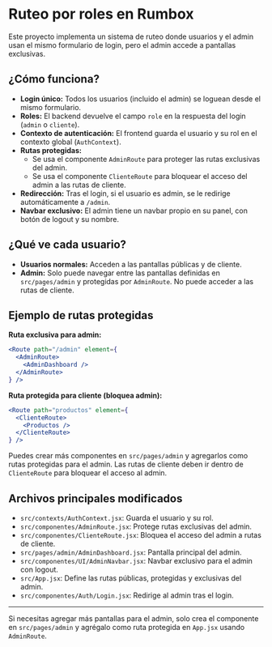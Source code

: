 # Ruteo por roles en Rumbox

Este proyecto implementa un sistema de ruteo donde usuarios y el admin usan el mismo formulario de login, pero el admin accede a pantallas exclusivas.

## ¿Cómo funciona?

- **Login único:** Todos los usuarios (incluido el admin) se loguean desde el mismo formulario.
- **Roles:** El backend devuelve el campo `role` en la respuesta del login (`admin` o `cliente`).
- **Contexto de autenticación:** El frontend guarda el usuario y su rol en el contexto global (`AuthContext`).
- **Rutas protegidas:**
  - Se usa el componente `AdminRoute` para proteger las rutas exclusivas del admin.
  - Se usa el componente `ClienteRoute` para bloquear el acceso del admin a las rutas de cliente.
- **Redirección:** Tras el login, si el usuario es admin, se le redirige automáticamente a `/admin`.
- **Navbar exclusivo:** El admin tiene un navbar propio en su panel, con botón de logout y su nombre.

## ¿Qué ve cada usuario?

- **Usuarios normales:** Acceden a las pantallas públicas y de cliente.
- **Admin:** Solo puede navegar entre las pantallas definidas en `src/pages/admin` y protegidas por `AdminRoute`. No puede acceder a las rutas de cliente.

## Ejemplo de rutas protegidas

**Ruta exclusiva para admin:**
```jsx
<Route path="/admin" element={
  <AdminRoute>
    <AdminDashboard />
  </AdminRoute>
} />
```

**Ruta protegida para cliente (bloquea admin):**
```jsx
<Route path="productos" element={
  <ClienteRoute>
    <Productos />
  </ClienteRoute>
} />
```

Puedes crear más componentes en `src/pages/admin` y agregarlos como rutas protegidas para el admin. Las rutas de cliente deben ir dentro de `ClienteRoute` para bloquear el acceso al admin.

## Archivos principales modificados
- `src/contexts/AuthContext.jsx`: Guarda el usuario y su rol.
- `src/componentes/AdminRoute.jsx`: Protege rutas exclusivas del admin.
- `src/componentes/ClienteRoute.jsx`: Bloquea el acceso del admin a rutas de cliente.
- `src/pages/admin/AdminDashboard.jsx`: Pantalla principal del admin.
- `src/componentes/UI/AdminNavbar.jsx`: Navbar exclusivo para el admin con logout.
- `src/App.jsx`: Define las rutas públicas, protegidas y exclusivas del admin.
- `src/componentes/Auth/Login.jsx`: Redirige al admin tras el login.

---

Si necesitas agregar más pantallas para el admin, solo crea el componente en `src/pages/admin` y agrégalo como ruta protegida en `App.jsx` usando `AdminRoute`.
